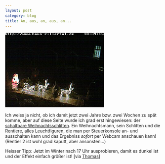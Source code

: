 ```yaml
---
layout: post
category: blog
title: An, aus, an, aus, an...
---
```


![haus-zillertal.de.jpg](/images-blog/haus-zillertal.de.jpg)

Ich weiss ja nicht, ob ich damit jetzt zwei Jahre bzw. zwei Wochen zu sp&auml;t komme, aber auf diese Seite wurde ich grad erst hingewiesen: der [schaltbare Weihnachtsschlitten](http://www.haus-zillertal.de/xmas2003/). Ein Weihnachtsmann, sein Schlitten und die Rentiere, alles Leuchtfiguren, die man per Steuerkonsole an- und ausschalten kann und das Ergebniss _sofort_ per Webcam anschauen kann! (Rentier 2 ist wohl grad kaputt, aber ansonsten...)

Heisser Tipp: Jetzt im Winter nach 17 Uhr ausprobieren, damit es dunkel ist und der Effekt einfach gr&ouml;&szlig;er ist! [via [Thomas](http://www.tbohlmann.de/)]
